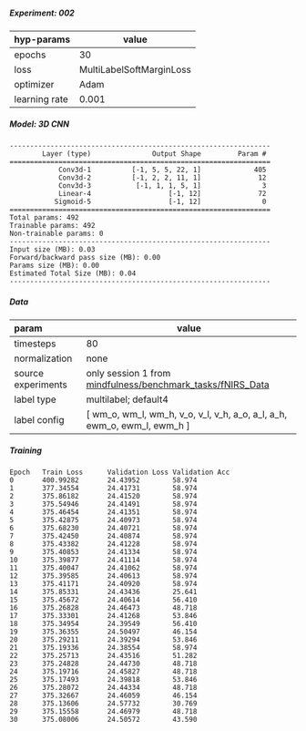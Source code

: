 ##### Experiment: 002


| hyp-params    | value                    |
| :------------ | ------------------------ |
| epochs        | 30                       |
| loss          | MultiLabelSoftMarginLoss |
| optimizer     | Adam                     |
| learning rate | 0.001                    |

##### Model: 3D CNN

``` 
----------------------------------------------------------------
        Layer (type)               Output Shape         Param #
================================================================
            Conv3d-1          [-1, 5, 5, 22, 1]             405
            Conv3d-2          [-1, 2, 2, 11, 1]              12
            Conv3d-3           [-1, 1, 1, 5, 1]               3
            Linear-4                   [-1, 12]              72
           Sigmoid-5                   [-1, 12]               0
================================================================
Total params: 492
Trainable params: 492
Non-trainable params: 0
----------------------------------------------------------------
Input size (MB): 0.03
Forward/backward pass size (MB): 0.00
Params size (MB): 0.00
Estimated Total Size (MB): 0.04
----------------------------------------------------------------
```

##### Data

| param              | value                                                        |
| :----------------- | ------------------------------------------------------------ |
| timesteps          | 80                                                           |
| normalization      | none                                                         |
| source experiments | only session 1 from [mindfulness/benchmark_tasks/fNIRS_Data](https://github.com/lmhirshf/mindfulness/tree/master/benchmark_tasks/data/fNIRS_Data) |
| label type         | multilabel; default4                                         |
| label config       | [ wm_o, wm_l, wm_h, v_o, v_l, v_h, a_o, a_l, a_h, ewm_o, ewm_l, ewm_h ] |

##### Training

```
Epoch   Train Loss      Validation Loss Validation Acc
0       400.99282       24.43952        58.974
1       377.34554       24.41731        58.974
2       375.86182       24.41520        58.974
3       375.54946       24.41491        58.974
4       375.46454       24.41351        58.974
5       375.42875       24.40973        58.974
6       375.68230       24.40721        58.974
7       375.42450       24.40874        58.974
8       375.43382       24.41228        58.974
9       375.40853       24.41334        58.974
10      375.39877       24.41114        58.974
11      375.40047       24.41062        58.974
12      375.39585       24.40613        58.974
13      375.41171       24.40920        58.974
14      375.85331       24.43436        25.641
15      375.45672       24.40614        56.410
16      375.26828       24.46473        48.718
17      375.33301       24.41268        53.846
18      375.34954       24.39549        56.410
19      375.36355       24.50497        46.154
20      375.29211       24.39294        53.846
21      375.19336       24.38554        58.974
22      375.25713       24.43516        51.282
23      375.24828       24.44730        48.718
24      375.19716       24.45827        48.718
25      375.17493       24.39818        53.846
26      375.28072       24.44334        48.718
27      375.32667       24.46059        46.154
28      375.13606       24.57732        30.769
29      375.15558       24.46979        48.718
30      375.08006       24.50572        43.590
```

